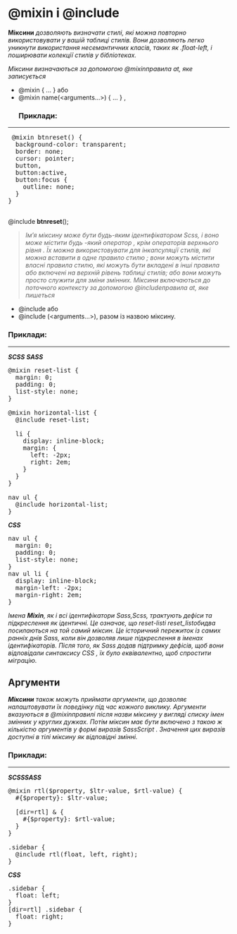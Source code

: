 
# @mixin і @include
**Міксини** *дозволяють визначати стилі, які можна повторно використовувати у вашій таблиці стилів. Вони дозволяють легко уникнути використання несемантичних класів, таких як .float-left, і поширювати колекції стилів у бібліотеках.*

*Міксини визначаються за допомогою @mixinправила at, яке записується*
+ @mixin <name> { ... } або 
+ @mixin name(<arguments...>) { ... } ,
  ### Приклади:
---
<pre>
 @mixin btnreset() {
  background-color: transparent;
  border: none;
  cursor: pointer;
  button,
  button:active,
  button:focus {
    outline: none;
  }
} 
  </pre> 
  <span>@include **btnreset**();</span>
 
> *Ім’я міксину може бути будь-яким ідентифікатором Scss, і воно може містити будь -який оператор , крім операторів верхнього рівня . Їх можна використовувати для інкапсуляції стилів, які можна вставити в одне правило стилю ; вони можуть містити власні правила стилю, які можуть бути вкладені в інші правила або включені на верхній рівень таблиці стилів; або вони можуть просто служити для зміни змінних.
>Міксини включаються до поточного контексту за допомогою @includeправила at, яке пишеться*
  >>
  + @include <name>або
  + @include <name>(<arguments...>), разом із назвою міксину.

 ### Приклади:
--- 
  <span>***SCSS***</span> <span>***SASS***</span>
  
<pre>@mixin reset-list {
  margin: 0;
  padding: 0;
  list-style: none;
}

@mixin horizontal-list {
  @include reset-list;

  li {
    display: inline-block;
    margin: {
      left: -2px;
      right: 2em;
    }
  }
}

nav ul {
  @include horizontal-list;
}</pre>
  
   <span>***CSS***</span>
   
  <pre>nav ul {
  margin: 0;
  padding: 0;
  list-style: none;
}
nav ul li {
  display: inline-block;
  margin-left: -2px;
  margin-right: 2em;
}</pre>
*Імена **Mixin**, як і всі ідентифікатори Sass,Scss, трактують дефіси та підкреслення як ідентичні. Це означає, що reset-listі reset_listобидва посилаються на той самий міксин. Це історичний пережиток із самих ранніх днів Sass, коли він дозволяв лише підкреслення в іменах ідентифікаторів. Після того, як Sass додав підтримку дефісів, щоб вони відповідали синтаксису CSS , їх було еквівалентно, щоб спростити міграцію.*
## **Аргументи**
***Міксини** також можуть приймати аргументи, що дозволяє налаштовувати їх поведінку під час кожного виклику. Аргументи вказуються в @mixinправилі після назви міксину у вигляді списку імен змінних у круглих дужках. Потім міксин має бути включено з такою ж кількістю аргументів у формі виразів SassScript . Значення цих виразів доступні в тілі міксину як відповідні змінні.*
   ### Приклади:
--- 
  <span>***SCSS***</span><span>***SASS***</span>
  
  <pre>@mixin rtl($property, $ltr-value, $rtl-value) {
  #{$property}: $ltr-value;

  [dir=rtl] & {
    #{$property}: $rtl-value;
  }
}

.sidebar {
  @include rtl(float, left, right);
}</pre>
<span>***CSS***</span>
  <pre>.sidebar {
  float: left;
}
[dir=rtl] .sidebar {
  float: right;
}</pre>

